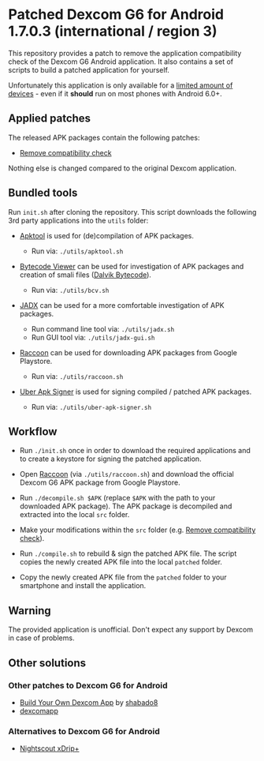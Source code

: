 # Patched Dexcom G6 for Android 1.7.0.3 (international / region 3)

This repository provides a patch to remove the application compatibility check of the Dexcom G6 Android application. It also contains a set of scripts to build a patched application for yourself. 

Unfortunately this application is only available for a [limited amount of devices](https://www.dexcom.com/compatibility) - even if it **should** run on most phones with Android 6.0+.


## Applied patches

The released APK packages contain the following patches:

-   [Remove compatibility check](doc/remove-compatibility.md)

Nothing else is changed compared to the original Dexcom application.


## Bundled tools

Run `init.sh` after cloning the repository. This script downloads the following 3rd party applications into the `utils` folder:

-   [Apktool](https://ibotpeaches.github.io/Apktool/) is used for (de)compilation of APK packages.
    -   Run via: `./utils/apktool.sh`

-   [Bytecode Viewer](https://bytecodeviewer.com/) can be used for investigation of APK packages and creation of smali files ([Dalvik Bytecode](https://source.android.com/devices/tech/dalvik/dalvik-bytecode)).
    -   Run via: `./utils/bcv.sh`
 
-   [JADX](https://github.com/skylot/jadx) can be used for a more comfortable investigation of APK packages.
    -   Run command line tool via: `./utils/jadx.sh`
    -   Run GUI tool via: `./utils/jadx-gui.sh`

-   [Raccoon](http://java-decompiler.github.io/) can be used for downloading APK packages from Google Playstore.
    -   Run via: `./utils/raccoon.sh`

-   [Uber Apk Signer](https://github.com/patrickfav/uber-apk-signer) is used for signing compiled / patched APK packages.
    -   Run via: `./utils/uber-apk-signer.sh` 


## Workflow

-   Run `./ìnit.sh` once in order to download the required applications and to create a keystore for signing the patched application.

-   Open [Raccoon](http://java-decompiler.github.io/) (via `./utils/raccoon.sh`) and download the official Dexcom G6 APK package from Google Playstore.

-   Run `./decompile.sh $APK` (replace `$APK` with the path to your downloaded APK package). The APK package is decompiled and extracted into the local `src` folder.

-   Make your modifications within the `src` folder (e.g. [Remove compatibility check](doc/remove-compatibility.md)).

-   Run `./compile.sh` to rebuild & sign the patched APK file. The script copies the newly created APK file into the local `patched` folder.

-   Copy the newly created APK file from the `patched` folder to your smartphone and install the application.


## Warning

The provided application is unofficial. Don't expect any support by Dexcom in case of problems.


## Other solutions


### Other patches to Dexcom G6 for Android 

-   [Build Your Own Dexcom App](https://docs.google.com/forms/d/e/1FAIpQLScD76G0Y-BlL4tZljaFkjlwuqhT83QlFM5v6ZEfO7gCU98iJQ/viewform) by [shabado8](https://www.reddit.com/user/shabado8)
-   [dexcomapp](https://github.com/dexcomapp/dexcomapp)


### Alternatives to Dexcom G6 for Android

-   [Nightscout xDrip+](https://jamorham.github.io/#xdrip-plus)
